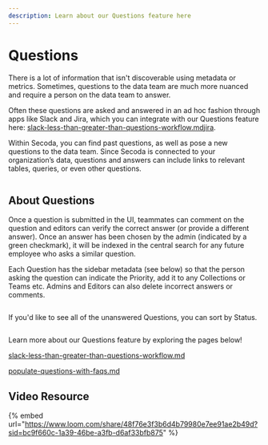 ```yaml
---
description: Learn about our Questions feature here
---
```


# Questions

There is a lot of information that isn't discoverable using metadata or metrics. Sometimes, questions to the data team are much more nuanced and require a person on the data team to answer.

Often these questions are asked and answered in an ad hoc fashion through apps like Slack and Jira, which you can integrate with our Questions feature here: [slack-less-than-greater-than-questions-workflow.md](../best-practices/slack-less-than-greater-than-questions-workflow.md "mention")[jira](../integrations/productivity-tools/jira/ "mention").

Within Secoda, you can find past questions, as well as pose a new questions to the data team. Since Secoda is connected to your organization’s data, questions and answers can include links to relevant tables, queries, or even other questions.

<figure><img src="https://secoda-public-media-assets.s3.amazonaws.com/Kapture%202023-05-15%20at%2016.19.21.gif" alt=""><figcaption></figcaption></figure>

## About Questions

Once a question is submitted in the UI, teammates can comment on the question and editors can verify the correct answer (or provide a different answer). Once an answer has been chosen by the admin (indicated by a green checkmark), it will be indexed in the central search for any future employee who asks a similar question.

Each Question has the sidebar metadata (see below) so that the person asking the question can indicate the Priority, add it to any Collections or Teams etc. Admins and Editors can also delete incorrect answers or comments.

<figure><img src="https://secoda-public-media-assets.s3.amazonaws.com/137a1da8-e877-4e24-9522-61d6141d898d.png" alt=""><figcaption></figcaption></figure>

If you'd like to see all of the unanswered Questions, you can sort by Status.

<figure><img src="https://secoda-public-media-assets.s3.amazonaws.com/94300002-25af-496d-8c77-ee7654af429e.gif" alt=""><figcaption></figcaption></figure>

Learn more about our Questions feature by exploring the pages below!

[slack-less-than-greater-than-questions-workflow.md](../best-practices/slack-less-than-greater-than-questions-workflow.md "mention")

[populate-questions-with-faqs.md](../getting-started/secoda-as-an-admin/populate-questions-with-faqs.md "mention")

## Video Resource

{% embed url="https://www.loom.com/share/48f76e3f3b6d4b79980e7ee91ae2b49d?sid=bc9f660c-1a39-46be-a3fb-d6af33bfb875" %}
